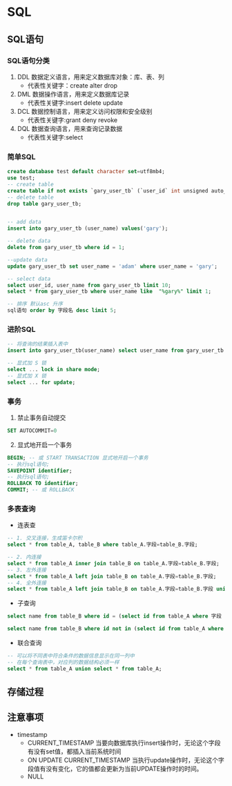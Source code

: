 # SQL
## SQL语句
### SQL语句分类
1. DDL 数据定义语言，用来定义数据库对象：库、表、列
    - 代表性关键字：create alter drop
2. DML 数据操作语言，用来定义数据库记录
    - 代表性关键字:insert delete update
3. DCL 数据控制语言，用来定义访问权限和安全级别
    - 代表性关键字:grant deny revoke
4. DQL 数据查询语言，用来查询记录数据
    - 代表性关键字:select

### 简单SQL 
```sql
create database test default character set=utf8mb4;
use test;
-- create table
create table if not exists `gary_user_tb` (`user_id` int unsigned auto_increment , `user_name` varchar(40) not null, primary key ( `user_id` )) comment '表的注释' engine=InnoDB default charset=utf8;
-- delete table
drop table gary_user_tb;


-- add data
insert into gary_user_tb (user_name) values('gary');

-- delete data
delete from gary_user_tb where id = 1;

--update data
update gary_user_tb set user_name = 'adam' where user_name = 'gary';

-- select data
select user_id, user_name from gary_user_tb limit 10;
select * from gary_user_tb where user_name like  "%gary%" limit 1;

-- 排序 默认asc 升序
sql语句 order by 字段名 desc limit 5;
```

### 进阶SQL
```sql
-- 将查询的结果插入表中
insert into gary_user_tb(user_name) select user_name from gary_user_tb where user_id=1;

-- 显式加 S 锁
select ... lock in share mode;
-- 显式加 X 锁 
select ... for update;
```

### 事务
1. 禁止事务自动提交
```sql
SET AUTOCOMMIT=0 
```

2. 显式地开启一个事务
```sql
BEGIN; -- 或 START TRANSACTION 显式地开启一个事务
-- 执行sql语句;
SAVEPOINT identifier;
-- 执行sql语句;
ROLLBACK TO identifier;
COMMIT; -- 或 ROLLBACK
```

### 多表查询
- 连表查
```sql
-- 1. 交叉连接，生成笛卡尔积 
select * from table_A, table_B where table_A.字段=table_B.字段;

-- 2. 内连接 
select * from table_A inner join table_B on table_A.字段=table_B.字段;
-- 3. 左外连接 
select * from table_A left join table_B on table_A.字段=table_B.字段;
-- 4. 全外连接 
select * from table_A left join table_B on table_A.字段=table_B.字段 union select * from table_A right join table_B on table_A.字段=table_B.字段;
```
- 子查询
```sql
select name from table_B where id = (select id from table_A where 字段 = '');

select name from table_B where id not in (select id from table_A where 字段 = '' or 字段 = '');
```
- 联合查询
```sql
-- 可以将不同表中符合条件的数据信息显示在同一列中
-- 在每个查询表中，对应列的数据结构必须一样
select * from table_A union select * from table_A;
```


## 存储过程


## 注意事项
- timestamp
    - CURRENT_TIMESTAMP 当要向数据库执行insert操作时，无论这个字段有没有set值，都插入当前系统时间
    - ON UPDATE CURRENT_TIMESTAMP   当执行update操作时，无论这个字段值有没有变化，它的值都会更新为当前UPDATE操作时的时间。
    - NULL